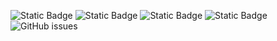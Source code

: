 ![Static Badge](https://img.shields.io/badge/blacklists-60-000000) ![Static Badge](https://img.shields.io/badge/blacklisted-2722867-cc0000) ![Static Badge](https://img.shields.io/badge/whitelisted-2242-00CC00) ![Static Badge](https://img.shields.io/badge/streaming_blacklist-28106-000000) ![GitHub issues](https://img.shields.io/github/issues/fabriziosalmi/blacklists)
